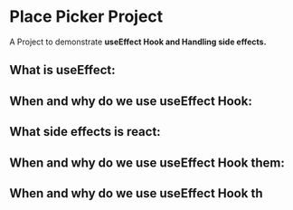 # Place Picker Project
A Project to demonstrate <b>useEffect Hook<b/> and Handling <b>side effects<b/>.

## What is useEffect:


## When and why do we use useEffect Hook:

## What side effects is react:

## When and why do we use useEffect Hook them:
## When and why do we use useEffect Hook th